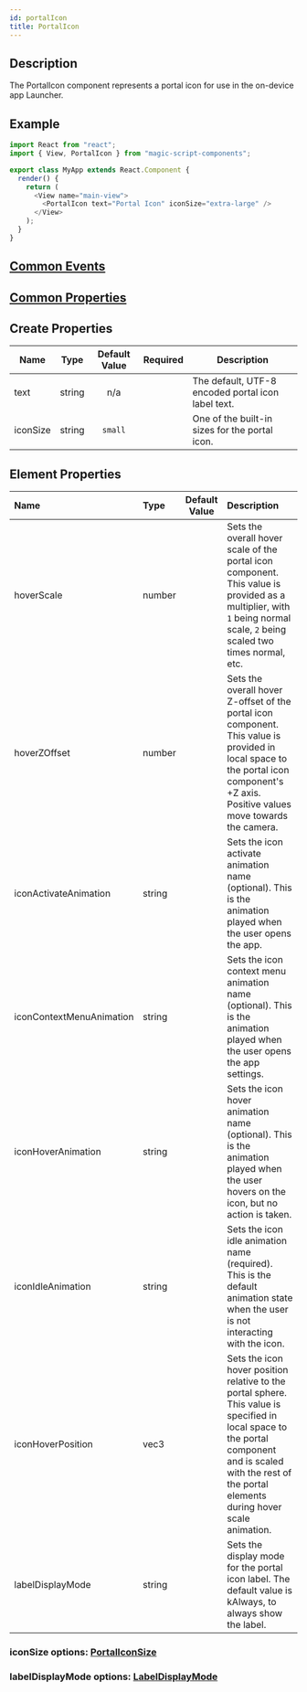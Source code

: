 ```yaml
---
id: portalIcon
title: PortalIcon
---
```


## Description

The PortalIcon component represents a portal icon for use in the on-device app Launcher.

## Example

```javascript
import React from "react";
import { View, PortalIcon } from "magic-script-components";

export class MyApp extends React.Component {
  render() {
    return (
      <View name="main-view">
        <PortalIcon text="Portal Icon" iconSize="extra-large" />
      </View>
    );
  }
}
```

## [Common Events](../events/CommonEvents.md)

## [Common Properties](../types/Properties.md)

## Create Properties

| Name     | Type   | Default Value | Required | Description                                        |
| -------- | ------ | :-----------: | :------: | -------------------------------------------------- |
| text     | string |      n/a      |          | The default, UTF-8 encoded portal icon label text. |
| iconSize | string |    `small`    |          | One of the built-in sizes for the portal icon.     |

## Element Properties

| Name                     | Type   | Default Value | Description                                                                                                                                                                                                 |
| :----------------------- | :----- | :-----------: | :---------------------------------------------------------------------------------------------------------------------------------------------------------------------------------------------------------- |
| hoverScale               | number |               | Sets the overall hover scale of the portal icon component. This value is provided as a multiplier, with `1` being normal scale, `2` being scaled two times normal, etc.                                     |
| hoverZOffset             | number |               | Sets the overall hover Z-offset of the portal icon component. This value is provided in local space to the portal icon component's +Z axis. Positive values move towards the camera.                        |
| iconActivateAnimation    | string |               | Sets the icon activate animation name (optional). This is the animation played when the user opens the app.                                                                                                 |
| iconContextMenuAnimation | string |               | Sets the icon context menu animation name (optional). This is the animation played when the user opens the app settings.                                                                                    |
| iconHoverAnimation       | string |               | Sets the icon hover animation name (optional). This is the animation played when the user hovers on the icon, but no action is taken.                                                                       |
| iconIdleAnimation        | string |               | Sets the icon idle animation name (required). This is the default animation state when the user is not interacting with the icon.                                                                           |
| iconHoverPosition        | vec3   |               | Sets the icon hover position relative to the portal sphere. This value is specified in local space to the portal component and is scaled with the rest of the portal elements during hover scale animation. |
| labelDisplayMode         | string |               | Sets the display mode for the portal icon label. The default value is kAlways, to always show the label.                                                                                                    |

### iconSize options: [PortalIconSize](../types/PortalIconSize.md)

### labelDisplayMode options: [LabelDisplayMode](../types/LabelDisplayMode.md)
